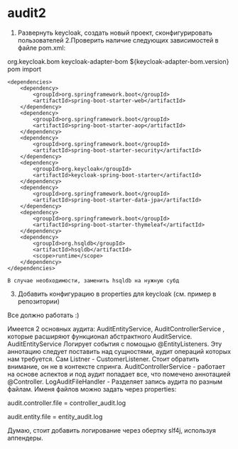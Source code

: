 # audit2

1. Развернуть keycloak, создать новый проект, сконфигурировать пользователей
2.Проверить наличие следующих зависимостей в файле pom.xml:

<dependencyManagement>
        <dependencies>
            <dependency>
                <groupId>org.keycloak.bom</groupId>
                <artifactId>keycloak-adapter-bom</artifactId>
                <version>${keycloak-adapter-bom.version}</version>
                <type>pom</type>
                <scope>import</scope>
            </dependency>
        </dependencies>
    </dependencyManagement>

    <dependencies>
        <dependency>
            <groupId>org.springframework.boot</groupId>
            <artifactId>spring-boot-starter-web</artifactId>
        </dependency>
        <dependency>
            <groupId>org.springframework.boot</groupId>
            <artifactId>spring-boot-starter-aop</artifactId>
        </dependency>
        <dependency>
            <groupId>org.springframework.boot</groupId>
            <artifactId>spring-boot-starter-security</artifactId>
        </dependency>
        <dependency>
            <groupId>org.keycloak</groupId>
            <artifactId>keycloak-spring-boot-starter</artifactId>
        </dependency>
        <dependency>
            <groupId>org.springframework.boot</groupId>
            <artifactId>spring-boot-starter-data-jpa</artifactId>
        </dependency>
        <dependency>
            <groupId>org.springframework.boot</groupId>
            <artifactId>spring-boot-starter-thymeleaf</artifactId>
        </dependency>
        <dependency>
            <groupId>org.hsqldb</groupId>
            <artifactId>hsqldb</artifactId>
            <scope>runtime</scope>
        </dependency>
    </dependencies>
    
    В случае необходимости, заменить hsqldb на нужную субд
    
   3. Добавить конфигурацию в properties для keycloak (см. пример в репозитории)
   
   Все должно работать :)
   
   Имеется 2 основных аудита: AuditEntityService, AuditControllerService , которые расширяют функционал абстрактного AuditService.
   AuditEntityService Логирует события с помощью @EntityListeners. Эту аннотацию следует поставить над сущностями, аудит операций которых нам требуется.
   Сам Listner - CustomerListener. Стоит обратить внимание, он не в контексте спринга.
   AuditControllerService - работает на основе аспектов и под аудит попадает все, что помечено аннотацией @Controller.
   LogAuditFileHandler - Разделяет запись аудита по разным файлам. Именя файлов можно задать через properties:
   
   
   audit.controller.file = controller_audit.log
  
   audit.entity.file = entity_audit.log
   
   Думаю, стоит добавить логирование через обертку slf4j, используя аппендеры. 
   
   
